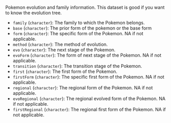 Pokemon evolution and family information.
This dataset is good if you want to know the evolution tree.
- `family` (`character`): The family to which the Pokemon belongs.
- `base` (`character`): The prior form of the pokemon or the base form
- `form` (`character`): The specific form of the Pokemon. NA if not applicable.
- `method` (`character`): The method of evolution.
- `evo` (`character`): The next stage of the Pokemon.
- `evoForm` (`character`): The form of next stage of the Pokemon. NA if not applicable.
- `transition` (`character`): The transition stage of the Pokemon.
- `first` (`character`): The first form of the Pokemon.
- `firstForm` (`character`): The specific first form of the Pokemon. NA if not applicable.
- `regional` (`character`): The regional form of the Pokemon. NA if not applicable.
- `evoRegional` (`character`): The regional evolved form of the Pokemon. NA if not applicable.
- `firstRegional` (`character`): The regional first form of the Pokemon. NA if not applicable.
